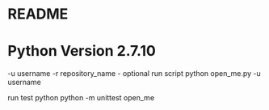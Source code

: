 # README #

# Python Version 2.7.10 #

-u username
-r repository_name - optional
run script
python open_me.py -u username 

run test python
python -m unittest open_me